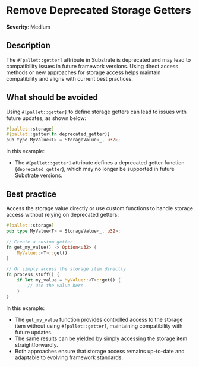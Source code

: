 # Remove Deprecated Storage Getters

**Severity**: Medium

## Description

The `#[pallet::getter]` attribute in Substrate is deprecated and may lead to compatibility issues in future framework
versions. Using direct access methods or new approaches for storage access helps maintain compatibility and aligns with
current best practices.

## What should be avoided

Using `#[pallet::getter]` to define storage getters can lead to issues with future updates, as shown below:

```rust
#[pallet::storage]
#[pallet::getter(fn deprecated_getter)]
pub type MyValue<T> = StorageValue<_, u32>;
```

In this example:

- The `#[pallet::getter]` attribute defines a deprecated getter function (`deprecated_getter`), which may no longer be
  supported in future Substrate versions.

## Best practice

Access the storage value directly or use custom functions to handle storage access without relying on deprecated
getters:

```rust
#[pallet::storage]
pub type MyValue<T> = StorageValue<_, u32>;

// Create a custom getter
fn get_my_value() -> Option<u32> {
    MyValue::<T>::get()
}

// Or simply access the storage item directly
fn process_stuff() {
    if let my_value = MyValue::<T>::get() {
        // Use the value here
    }
}
```

In this example:

- The `get_my_value` function provides controlled access to the storage item without using `#[pallet::getter]`,
  maintaining compatibility with future updates.
- The same results can be yielded by simply accessing the storage item straightforwardly.
- Both approaches ensure that storage access remains up-to-date and adaptable to evolving framework standards.
